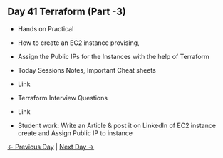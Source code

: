 ## Day 41 Terraform (Part -3)

  - Hands on Practical
  - How to create an EC2 instance provising, 
  - Assign the Public IPs for the Instances with the help of Terraform

 
  - Today Sessions Notes, Important Cheat sheets 
  - Link
  - Terraform Interview Questions
  - Link


  - Student work: Write an Article & post it on LinkedIn of EC2 instance create and Assign Public IP to instance

 [← Previous Day](../day40/README.md) | [Next Day →](../day42/README.md)

